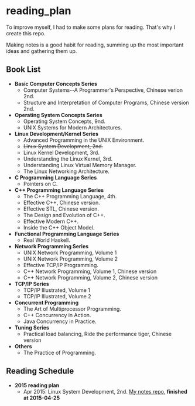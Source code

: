 # reading_plan
To improve myself, I had to make some plans for reading. That's why I create this repo.

Making notes is a good habit for reading, summing up the most important ideas and gathering them up.

## Book List

- **Basic Computer Concepts Series**
  - Computer Systems--A Programmer's Perspective, Chinese verion 2nd.
  - Structure and Interpretation of Computer Programs, Chinese version 2nd.
- **Operating System Concepts Series**
  - Operating System Concepts, 9nd.
  - UNIX Systems for Modern Architectures.
- **Linux Development/Kernel Series**
  - Advanced Programming in the UNIX Environment.
  - ~~Linux System Development, 2nd.~~
  - Linux Kernel Development, 3rd.
  - Understanding the Linux Kernel, 3rd.
  - Understanding Linux Virtual Memory Manager.
  - The Linux Networking Architecture.
- **C Programming Language Series**
  - Pointers on C.
- **C++ Programming Language Series**
  - The C++ Programming Language, 4th.
  - Effective C++, Chinese version.
  - Effective STL, Chinese version.
  - The Design and Evolution of C++.
  - Effective Modern C++.
  - Inside the C++ Object Model.
- **Functional Programming Language Series**
  - Real World Haskell.
- **Network Programming Series**
  - UNIX Network Programming, Volume 1
  - UNIX Network Programming, Volume 2
  - Effective TCP/IP Programming.
  - C++ Network Programming, Volume 1, Chinese version
  - C++ Network Programming, Volume 2, Chinese version
- **TCP/IP Series**
  - TCP/IP Illustrated, Volume 1
  - TCP/IP Illustrated, Volume 2
- **Concurrent Programming**
  - The Art of Multiprocessor Programming.
  - C++ Concurrency in Action.
  - Java Concurrency in Practice.
- **Tuning Series**
  - Practical load balancing, Ride the performance tiger, Chinese version
- **Others**
  - The Practice of Programming.

## Reading Schedule
- **2015 reading plan**
  - Apr 2015: Linux System Development, 2nd. [My notes repo](https://github.com/yfnick2014/lsp), **finished at 2015-04-25**
